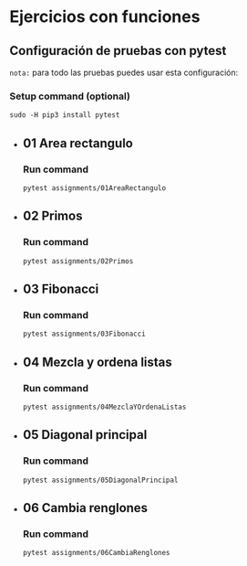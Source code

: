 # Ejercicios con funciones

## Configuración de pruebas con **pytest**

`nota:` para todo las pruebas puedes usar esta configuración:
### Setup command (optional)
```
sudo -H pip3 install pytest
```

- ## 01 Area rectangulo
    ### Run command
    ```
    pytest assignments/01AreaRectangulo
    ```

- ## 02 Primos
    ### Run command
    ```
    pytest assignments/02Primos
    ```

- ## 03 Fibonacci
    ### Run command
    ```
    pytest assignments/03Fibonacci
    ```

- ## 04 Mezcla y ordena listas
    ### Run command
    ```
    pytest assignments/04MezclaYOrdenaListas
    ```

- ## 05 Diagonal principal
    ### Run command
    ```
    pytest assignments/05DiagonalPrincipal
    ```

- ## 06 Cambia renglones
    ### Run command
    ```
    pytest assignments/06CambiaRenglones
    ```
